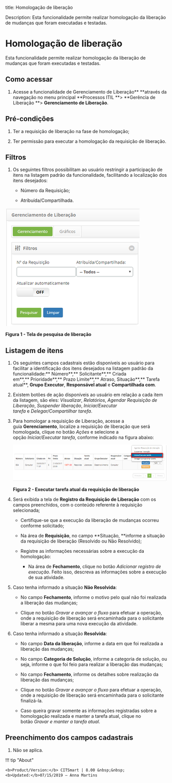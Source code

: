 title: Homologação de liberação

Description: Esta funcionalidade permite realizar homologação da liberação de
mudanças que foram executadas e testadas.

# Homologação de liberação

Esta funcionalidade permite realizar homologação da liberação de mudanças que
foram executadas e testadas.

Como acessar
------------

1.  Acesse a funcionalidade de Gerenciamento de Liberação** **através da
    navegação no menu principal **Processos ITIL **\> **Gerência de
    Liberação **\> **Gerenciamento de Liberação**.

Pré-condições
-------------

1.  Ter a requisição de liberação na fase de homologação;

2.  Ter permissão para executar a homologação da requisição de liberação.

Filtros
-------

1.  Os seguintes filtros possibilitam ao usuário restringir a participação de
    itens na listagem padrão da funcionalidade, facilitando a localização dos
    itens desejados:

    -  Número da Requisição;

    -  Atribuída/Compartilhada.

![Criar](images/homologation-1.png)

**Figura 1 - Tela de pesquisa de liberação**

Listagem de itens
-----------------

1.  Os seguintes campos cadastrais estão disponíveis ao usuário para facilitar a
    identificação dos itens desejados na listagem padrão da
    funcionalidade:** Número**,** Solicitante**,** Criada
    em**,** Prioridade**,** Prazo Limite**,** Atraso, Situação**,** Tarefa
    atual**, **Grupo Executor**, **Responsável atual** e **Compartilhada com**.

2.  Existem botões de ação disponíveis ao usuário em relação a cada item da
    listagem, são eles: *Visualizar*, *Relatórios*, *Agendar Requisição de
    Liberação*, *Suspender liberação*, *Iniciar/Executar
    tarefa* e *Delegar/Compartilhar tarefa*.

3.  Para homologar a requisição de Liberação, acesse a guia **Gerenciamento**,
    localize a requisição de liberação que será homologada, clique no
    botão *Ações* e selecione a opção *Iniciar/Executar tarefa*, conforme
    indicado na figura abaixo:

    ![Criar](images/homologation-2.png)

    **Figura 2 - Executar tarefa atual da requisição de liberação**

1.  Será exibida a tela de **Registro da Requisição de Liberação** com os campos
    preenchidos, com o conteúdo referente à requisição selecionada;

    -  Certifique-se que a execução da liberação de mudanças ocorreu conforme
    solicitado;

    -  Na área de **Requisição**, no campo **Situação, **informe a situação da
    requisição de liberação (Resolvido ou Não Resolvido);

    -  Registre as informações necessárias sobre a execução da homologação:

        -  Na área de **Fechamento**, clique no botão *Adicionar registro de
        execução*. Feito isso, descreva as informações sobre a execução de sua
        atividade.

1.  Caso tenha informado a situação **Não Resolvida**:

    -  No campo **Fechamento**, informe o motivo pelo qual não foi realizada a
    liberação das mudanças;

    -  Clique no botão *Gravar e avançar o fluxo* para efetuar a operação, onde a
    requisição de liberação será encaminhada para o solicitante liberar a mesma
    para uma nova execução da atividade.

1.  Caso tenha informado a situação **Resolvida**:

    -  No campo **Data da liberação**, informe a data em que foi realizada a
    liberação das mudanças;

    -  No campo **Categoria de Solução**, informe a categoria de solução, ou seja,
    informe o que foi feio para realizar a liberação das mudanças;

    -  No campo **Fechamento**, informe os detalhes sobre realização da liberação
    das mudanças;

    -  Clique no botão *Gravar e avançar o fluxo* para efetuar a operação, onde a
    requisição de liberação será encaminhada para o solicitante finalizá-la.

    -  Caso queira gravar somente as informações registradas sobre a homologação
    realizada e manter a tarefa atual, clique no botão *Gravar e manter a tarefa
    atual*.

Preenchimento dos campos cadastrais
-----------------------------------

1.  Não se aplica.

!!! tip "About"

    <b>Product/Version:</b> CITSmart | 8.00 &nbsp;&nbsp;
    <b>Updated:</b>07/15/2019 – Anna Martins

